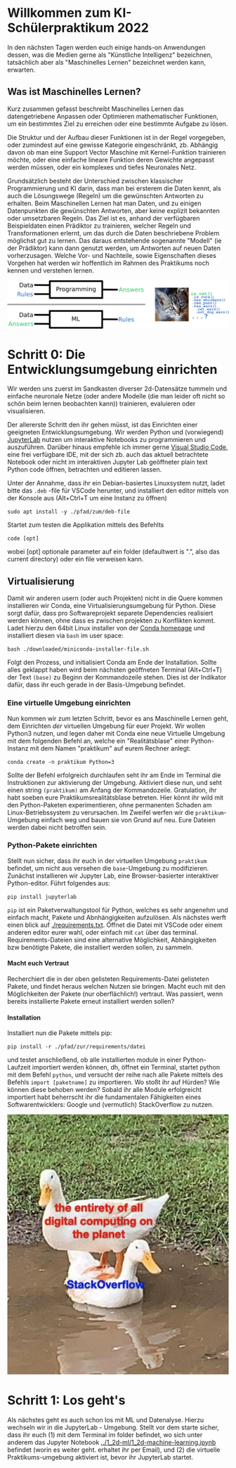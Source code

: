 # Willkommen zum KI-Schülerpraktikum 2022

In den nächsten Tagen werden euch einige hands-on Anwendungen dessen, was die Medien gerne als "Künstliche Intelligenz" bezeichnen, tatsächlich aber als "Maschinelles Lernen" bezeichnet werden kann, erwarten.

## Was ist Maschinelles Lernen?

Kurz zusammen gefasst beschreibt Maschinelles Lernen das datengetriebene Anpassen oder Optimieren mathematischer Funktionen, um ein bestimmtes Ziel zu erreichen oder eine bestimmte Aufgabe zu lösen.

Die Struktur und der Aufbau dieser Funktionen ist in der Regel vorgegeben, oder zumindest auf eine gewisse Kategorie eingeschränkt, zb. Abhängig davon ob man eine Support Vector Maschine mit Kernel-Funktion trainieren möchte, oder eine einfache lineare Funktion deren Gewichte angepasst werden müssen, oder ein komplexes und tiefes Neuronales Netz.

Grundsätzlich besteht der Unterschied zwischen klassischer Programmierung und KI darin, dass man bei ersterem die Daten kennt, als auch die Lösungswege (Regeln) um die gewünschten Antworten zu erhalten. Beim Maschinellen Lernen hat man Daten, und zu einigen Datenpunkten die gewünschten Antworten, aber keine explizit bekannten oder umsetzbaren Regeln. Das Ziel ist es, anhand der verfügbaren Beispieldaten einen Prädiktor zu trainieren, welcher Regeln und Transformationen erlernt, um das durch die Daten beschriebene Problem möglichst gut zu lernen. Das daraus entstehende sogenannte "Modell" (ie der Prädiktor) kann dann genutzt werden, um Antworten auf neuen Daten vorherzusagen. Welche Vor- und Nachteile, sowie Eigenschaften dieses Vorgehen hat werden wir hoffentlich im Rahmen des Praktikums noch kennen und verstehen lernen.

![programming vs ml](./0_resources/programming_vs_ml.png)


# Schritt 0: Die Entwicklungsumgebung einrichten

Wir werden uns zuerst im Sandkasten diverser 2d-Datensätze tummeln und einfache neuronale Netze (oder andere Modelle (die man leider oft nicht so schön beim lernen beobachten kann)) trainieren, evaluieren oder visualisieren.

Der allererste Schritt den ihr gehen müsst, ist das Einrichten einer geeigneten Entwicklungsumgebung. Wir werden Python und (vorwiegend) [JupyterLab](https://jupyter.org/) nutzen um interaktive Notebooks zu programmieren und auszuführen. Darüber hinaus empfehle ich immer gerne [Visual Studio Code](https://code.visualstudio.com/), eine frei verfügbare IDE, mit der sich zb. auch das aktuell betrachtete Notebook oder nicht im interaktiven Jupyter Lab geöffneter plain text Python code öffnen, betrachten und editieren lassen.

Unter der Annahme, dass ihr ein Debian-basiertes Linuxsystem nutzt, ladet bitte das `.deb` -file für VSCode herunter, und installiert den editor mittels von der Konsole aus (Alt+Ctrl+T um eine Instanz zu öffnen)

```
sudo apt install -y ./pfad/zum/deb-file
```

Startet zum testen die Applikation mittels des Befehlts

```
code [opt]
```

wobei [opt] optionale parameter auf ein folder (defaultwert is ".", also das current directory) oder ein file verweisen kann.

## Virtualisierung

Damit wir anderen usern (oder auch Projekten) nicht in die Quere kommen installieren wir Conda, eine Virtualisierungsumgebung für Python. Diese sorgt dafür, dass pro Softwareprojekt separete Dependencies realisiert werden können, ohne dass es zwischen projekten zu Konflikten kommt. Ladet hierzu den 64bit Linux installer von der [Conda homepage](https://docs.conda.io/en/latest/miniconda.html) und installiert diesen via `bash` im user space:

```
bash ./downloaded/miniconda-installer-file.sh
```

Folgt den Prozess, und initialisiert Conda am Ende der Installation. Sollte alles geklappt haben wird beim nächsten geöffneten Terminal (Alt+Ctrl+T) der Text `(base)` zu Beginn der Kommandozeile stehen. Dies ist der Indikator dafür, dass ihr euch gerade in der Basis-Umgebung befindet.


### Eine virtuelle Umgebung einrichten

Nun kommen wir zum letzten Schritt, bevor es ans Maschinelle Lernen geht, dem Einrichten *der* virtuellen Umgebung für euer Projekt. Wir wollen Python3 nutzen, und legen daher mit Conda eine neue Virtuelle Umgebung mit dem folgenden Befehl an, welche ein "Realitätsblase" einer Python-Instanz mit dem Namen "praktikum" auf eurem Rechner anlegt:

```
conda create -n praktikum Python=3
```

Sollte der Befehl erfolgreich durchlaufen seht ihr am Ende im Terminal die Instruktionen zur aktivierung der Umgebung. Aktiviert diese nun, und seht einen string `(praktikum)` am Anfang der Kommandozeile. Gratulation, ihr habt soeben eure Praktikumsrealitätsblase betreten. Hier könnt ihr wild mit den Python-Paketen experimentieren, ohne permanenten Schaden am Linux-Betriebssystem zu verursachen. Im Zweifel werfen wir die `praktikum`-Umgebung einfach weg und bauen sie von Grund auf neu. Eure Dateien werden dabei nicht betroffen sein.


### Python-Pakete einrichten

Stellt nun sicher, dass ihr euch in der virtuellen Umgebung `praktikum` befindet, um nicht aus versehen die `base`-Umgebung zu modifizieren. Zunächst installieren wir Jupyter Lab, eine Browser-basierter interaktiver Python-editor. Führt folgendes aus:

```
pip install jupyterlab
```

`pip` ist ein Paketverwaltungstool für Python, welches es sehr angenehm und einfach macht, Pakete und Abnhängigkeiten aufzulösen. Als nächstes werft einen blick auf [./requirements.txt](./requirements.txt). Öffnet die Datei mit VSCode oder einem anderen editor eurer wahl, oder einfach mit `cat` über das terminal.
Requirements-Dateien sind eine alternative Möglichkeit, Abhängigkeiten bzw benötigte Pakete, die installiert werden sollen, zu sammeln.

#### Macht euch Vertraut
Recherchiert die in der oben gelisteten Requirements-Datei gelisteten Pakete, und findet heraus welchen Nutzen sie bringen. Macht euch mit den Möglichkeiten der Pakete (nur oberflächlich!) vertraut. Was passiert, wenn bereits installierte Pakete erneut installiert werden sollen?


#### Installation

Installiert nun die Pakete mittels pip:
```
pip install -r ./pfad/zur/requirements/datei
```
und testet anschließend, ob alle installierten module in einer Python-Laufzeit importiert werden können, dh, öffnet ein Terminal, startet python mit dem Befehl `python`, und versucht der reihe nach alle Pakete mittels des Befehls `import [paketname]` zu importieren. Wo stoßt ihr auf Hürden? Wie können diese behoben werden? Sobald ihr alle Module erfolgreicht importiert habt beherrscht ihr die fundamentalen Fähigkeiten eines Softwarentwicklers: Google und (vermutlich) StackOverflow zu nutzen.

![stackoverflow](./0_resources/stckvrflw.jpeg)



# Schritt 1: Los geht's

Als nächstes geht es auch schon los mit ML und Datenalyse. Hierzu wechseln wir in die JupyterLab - Umgebung. Stellt vor dem starte sicher, dass ihr euch (1) mit dem Terminal im folder befindet, wo sich unter anderem das Jupyter Notebook [../1_2d-ml/1_2d-machine-learning.ipynb](../1_2d-ml/1_2d-machine-learning.ipynb) befindet (worin es weiter geht. erhaltet ihr per Email), und (2) die virtuelle Praktikums-umgebung aktiviert ist, bevor ihr JupyterLab startet.


